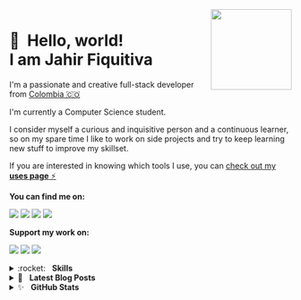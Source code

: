 <img src="https://jahir.dev/assets/images/brand/logo-full-sm.png" width="144" align="right" hspace="0" />

👋 &nbsp;Hello, world! <br/> I am Jahir Fiquitiva
======

I'm a passionate and creative full-stack developer from [Colombia 🇨🇴](https://www.google.com/maps/place/Colombia/@4,-72z/) 

I'm currently a Computer Science student.

I consider myself a curious and inquisitive person and a continuous learner, so on my spare time I like to work on side projects and try to keep learning new stuff to improve my skillset.

If you are interested in knowing which tools I use, you can [check out my **uses page** ⚡️](https://jahir.dev/uses)

**You can find me on:**

[<img src="https://img.shields.io/badge/website-%233867D6.svg?&style=for-the-badge&logoColor=white&logo=data:image/png;base64,iVBORw0KGgoAAAANSUhEUgAAABgAAAAYCAYAAADgdz34AAAAGXRFWHRTb2Z0d2FyZQBBZG9iZSBJbWFnZVJlYWR5ccllPAAAAOpJREFUeNpiYBjW4P///wpA3A/E5/9jgvNQOQVyDe//TzzoJ8VgATQXv0di34dibHIgPQLEWIBs+HwgTkDiO0AxDARA1RBnCVqwJEDF1sM0Y3HEeig/gWBwQSMU7nKk4EKxEN1AJDFknyhQGqlERzoTkh0OVEzhDth8AAMFSJEJ8/Z+LOr3Q+UakMQC0IOOBRbWSHovMDIyHoCK+5Po8g/oAky0Lg3AFgBdjGwzsm8+kmieALEZjFJwHlsQHaBiyBwgKqOhpa5+pNTVj6X4OI83o9G8qMBRkpJc2A18cU3zCoduVeaQAQABBgBb2mB8ePpZSAAAAABJRU5ErkJggg==">](https://jahir.dev/)
[<img src="https://img.shields.io/badge/twitter-%231DA1F2.svg?&style=for-the-badge&logo=twitter&logoColor=white"/>](https://twitter.com/jahirfiquitiva)
[<img src="https://img.shields.io/badge/linkedin-%230077B5.svg?&style=for-the-badge&logo=linkedin&logoColor=white"/>](https://www.linkedin.com/in/jahirfiquitiva/)
[<img src="https://img.shields.io/badge/instagram-%23833AB4.svg?&style=for-the-badge&logo=instagram&logoColor=white"/>](https://www.instagram.com/jahirfiquitiva/)
<!--
[<img src="https://img.shields.io/badge/twitch-%239146FF.svg?&style=for-the-badge&logo=twitch&logoColor=white"/>](https://twitch.tv/jahirdotdev/)
-->

**Support my work on:**

[<img src="https://img.shields.io/badge/github%20sponsors-%23EA4AAA.svg?&style=for-the-badge&logoColor=white&logo=data:image/png;base64,iVBORw0KGgoAAAANSUhEUgAAABgAAAAYCAYAAADgdz34AAAAGXRFWHRTb2Z0d2FyZQBBZG9iZSBJbWFnZVJlYWR5ccllPAAAAPFJREFUeNrsVW0NhDAMZSiYBCRMAg6YhElAAg6QgBQkIIFzMAk7SLa70rT7uB3J/bgmhUBf31u7Lmuav5Wac04fvrmrnd8GYAyD0SnyxcVtycHEVn5ZzeG9f68E0YowsCJNCQTAllHdQsRllCOq/iaYvMtUF3CgAwJ9xYD0gKc7/7XnQwjxADhZMYSv3MDZgmAQGSoEBsR1KW+saRNqz8ht4u4BltvIyABYn7uzuUdAobMgM8nhGVCpBJMrQpCb3JKnlAhBPpZu2syJEOTzpwcHt0t5L29LpogF01JPzoh8lxyNcKhA3XXbqdvIf9aeAgwApQNy3AmH0wEAAAAASUVORK5CYII="/>](https://github.com/sponsors/jahirfiquitiva)
[<img src="https://img.shields.io/badge/buy%20me%20a%20coffee-%235F7FFF.svg?&style=for-the-badge&logo=buy-me-a-coffee&logoColor=white"/>](https://buymeacoff.ee/jahirfiquitiva)
[<img src="https://img.shields.io/badge/PayPal-%2300457C.svg?&style=for-the-badge&logo=paypal&logoColor=%23FFFFFF"/>](https://jahir.xyz/DonatePayPal)

<details>
	<summary>:rocket:&nbsp;&nbsp;&nbsp;<b>Skills</b></summary>
	<br/>
  <img src="https://img.shields.io/badge/android-%2337C677.svg?&style=for-the-badge&logo=android&logoColor=white" alt="Android"/>
	<img src="https://img.shields.io/badge/kotlin-%235C6ACA.svg?&style=for-the-badge&logo=kotlin&logoColor=white" alt="Kotlin"/>
	<img src="https://img.shields.io/badge/java-%23ea2e2e.svg?&style=for-the-badge&logo=java&logoColor=white" alt="Java"/>
	<img src="https://img.shields.io/badge/python-%233a75a5.svg?&style=for-the-badge&logo=python&logoColor=white" alt="Python"/>
	<img src="https://img.shields.io/badge/javascript%20-%23323330.svg?&style=for-the-badge&logo=javascript&logoColor=%23f7de1e" alt="JavaScript"/>
	<img src="https://img.shields.io/badge/html5-%23e34f26.svg?&style=for-the-badge&logo=html5&logoColor=white" alt="HTML5"/>
	<img src="https://img.shields.io/badge/css3-%233573b5.svg?&style=for-the-badge&logo=css3&logoColor=white" alt="CSS3"/>
	<img src="https://img.shields.io/badge/node%2Ejs-%2362af43.svg?&style=for-the-badge&logo=node.js&logoColor=white" alt="NodeJS"/>
	<img src="https://img.shields.io/badge/react-%2300c4e6.svg?&style=for-the-badge&logo=react&logoColor=white" alt="React"/>
	<img src="https://img.shields.io/badge/nextjs-%230071f3.svg?&style=for-the-badge&logo=next.js&logoColor=white" alt="NextJS"/>
	<img src="https://img.shields.io/badge/mongodb-%2368a14a.svg?&style=for-the-badge&logo=mongodb&logoColor=white" alt="MongoDB"/>
	<img src="https://img.shields.io/badge/git-%23fc6d26.svg?&style=for-the-badge&logo=git&logoColor=white" alt="Git"/>
	<img src="https://img.shields.io/badge/material%20design-%23222222.svg?&style=for-the-badge&logo=material-design&logoColor=white" alt="Material Design"/>
</details>

<details>
	<summary>📝&nbsp;&nbsp;&nbsp;<b>Latest Blog Posts</b></summary>
	<br/>
	<ul>
		<li>
			<a href="https://dev.to/jahirfiquitiva/publishing-a-react-component-package-on-npm-3dn5">Publishing a React component package on npm</a>
		</li>
		<li>
			<a href="https://dev.to/jahirfiquitiva/direct-download-any-xcode-385o">Direct download any Xcode</a>
		</li>
		<li>
			<a href="https://medium.com/@jahirfiquitiva/taking-a-priori-care-of-your-future-job-7ed24cf18ed2">Taking a priori care of your future job</a>
		</li>
		<li>
			<a href="https://stories.uplabs.com/what-google-missed-in-their-guidelines-for-material-design-iconography-daf9f88000ec">What Google missed in their guidelines for Material Design iconography</a>
		</li>
		<li>
			<a href="https://jahir.dev/blog"><i>More…</i></a>
		</li>
	</ul>
</details>

<details>
	<summary>✨&nbsp;&nbsp;&nbsp;<b>GitHub Stats</b></summary>
	<br/>
	<img src="https://jf-gh-stats.vercel.app/api?username=jahirfiquitiva&show_icons=true&count_private=true&title_color=3867D6&icon_color=3867D6&theme=react" alt="GitHub Stats" align="top"/>
	<img src="https://jf-gh-stats.vercel.app/api/top-langs/?username=jahirfiquitiva&layout=compact&hide=java&title_color=3867D6&icon_color=3867D6&theme=react" alt="GitHub Top Languages" align="top"/>
</details>
